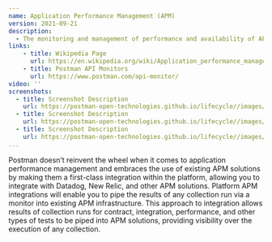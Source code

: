```yaml
---
name: Application Performance Management (APM)
version: 2021-09-21
description: 
  - The monitoring and management of performance and availability of APIs, actively detecting and diagnosing performance problems to maintain an expected level of service, translating API operational metrics into business meaning value at scale across hundreds or thousands of internal or external APIs.
links:
    - title: Wikipedia Page
      url: https://en.wikipedia.org/wiki/Application_performance_management
    - title: Postman API Monitors
      url: https://www.postman.com/api-monitor/        
video: ''
screenshots:
  - title: Screenshot Description
    url: https://postman-open-technologies.github.io/lifecycle//images/postman-screenshot.png          
  - title: Screenshot Description
    url: https://postman-open-technologies.github.io/lifecycle//images/postman-screenshot.png  
  - title: Screenshot Description
    url: https://postman-open-technologies.github.io/lifecycle//images/postman-screenshot.png   
...
```

Postman doesn’t reinvent the wheel when it comes to application performance management and embraces the use of existing APM solutions by making them a first-class integration within the platform, allowing you to integrate with Datadog, New Relic, and other APM solutions. Platform APM integrations will enable you to pipe the results of any collection run via a monitor into existing APM infrastructure. This approach to integration allows results of collection runs for contract, integration, performance, and other types of tests to be piped into APM solutions, providing visibility over the execution of any collection.

